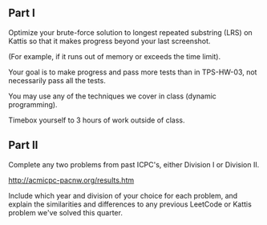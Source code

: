 
## Part I

Optimize your brute-force solution to longest repeated substring (LRS) on Kattis so that it makes progress beyond your last screenshot.

(For example, if it runs out of memory or exceeds the time limit).

Your goal is to make progress and pass more tests than in TPS-HW-03, not necessarily pass all the tests.

You may use any of the techniques we cover in class (dynamic programming).

Timebox yourself to 3 hours of work outside of class.

## Part II

Complete any two problems from past ICPC's, either Division I or Division II.

http://acmicpc-pacnw.org/results.htm

Include which year and division of your choice for each problem, and explain the similarities and differences to any previous LeetCode or Kattis problem we've solved this quarter.